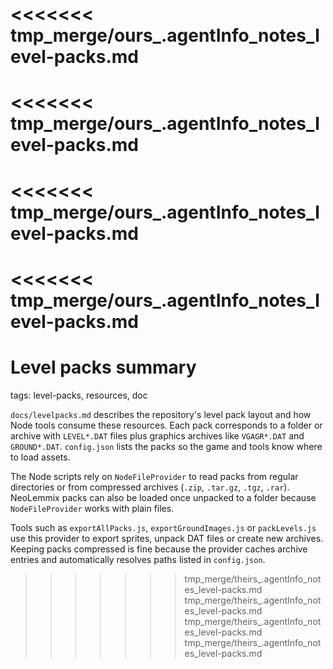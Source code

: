 <<<<<<< tmp_merge/ours_.agentInfo_notes_level-packs.md
=======
<<<<<<< tmp_merge/ours_.agentInfo_notes_level-packs.md
=======
<<<<<<< tmp_merge/ours_.agentInfo_notes_level-packs.md
=======
<<<<<<< tmp_merge/ours_.agentInfo_notes_level-packs.md
=======
# Level packs summary

tags: level-packs, resources, doc

`docs/levelpacks.md` describes the repository's level pack layout and how Node
tools consume these resources. Each pack corresponds to a folder or archive with
`LEVEL*.DAT` files plus graphics archives like `VGAGR*.DAT` and `GROUND*.DAT`.
`config.json` lists the packs so the game and tools know where to load assets.

The Node scripts rely on `NodeFileProvider` to read packs from regular
directories or from compressed archives (`.zip`, `.tar.gz`, `.tgz`, `.rar`).
NeoLemmix packs can also be loaded once unpacked to a folder because
`NodeFileProvider` works with plain files.

Tools such as `exportAllPacks.js`, `exportGroundImages.js` or `packLevels.js`
use this provider to export sprites, unpack DAT files or create new archives.
Keeping packs compressed is fine because the provider caches archive entries and
automatically resolves paths listed in `config.json`.
>>>>>>> tmp_merge/theirs_.agentInfo_notes_level-packs.md
>>>>>>> tmp_merge/theirs_.agentInfo_notes_level-packs.md
>>>>>>> tmp_merge/theirs_.agentInfo_notes_level-packs.md
>>>>>>> tmp_merge/theirs_.agentInfo_notes_level-packs.md
